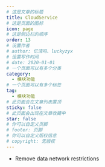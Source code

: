 ```yaml
---
# 这是文章的标题
title: CloudService
# 这是页面的图标
icon: page
# 这是侧边栏的顺序
order: 13
# 设置作者
# author: 忆清鸣、luckyzyx
# 设置写作时间
# date: 2020-01-01
# 一个页面可以有多个分类
category:
  - 模块功能
# 一个页面可以有多个标签
tag:
  - 模块功能
# 此页面会在文章列表置顶
sticky: false
# 此页面会出现在文章收藏中
star: false
# 你可以自定义页脚
# footer: 页脚
# 你可以自定义版权信息
# copyright: 无版权
---
```


- Remove data network restrictions